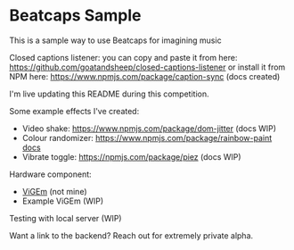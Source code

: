 # Beatcaps Sample

This is a sample way to use Beatcaps for imagining music

Closed captions listener: you can copy and paste it from here: https://github.com/goatandsheep/closed-captions-listener or install it from NPM here: https://www.npmjs.com/package/caption-sync (docs created)

I'm live updating this README during this competition.

Some example effects I've created:

* Video shake: https://www.npmjs.com/package/dom-jitter (docs WIP) 
* Colour randomizer: https://www.npmjs.com/package/rainbow-paint [docs](https://github.com/goatandsheep/color-randomizer)
* Vibrate toggle: https://npmjs.com/package/piez (docs WIP)

Hardware component:

* [ViGEm](https://github.com/ViGEm/) (not mine)
* Example ViGEm (WIP)

Testing with local server (WIP)

Want a link to the backend? Reach out for extremely private alpha.
